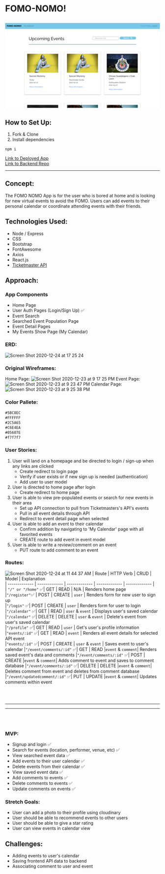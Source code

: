  # FOMO-NOMO! 
![](src/css/images/home-page.png)
 ---

## How to Set Up:
1. Fork & Clone
2. Install dependencies
```
npm i
```
[Link to Deployed App](https://fomo-nomo-frontend.surge.sh) <br>
[Link to Backend Repo](https://github.com/SFX818/Team-5-backend)

---

## Concept:

The FOMO NOMO App is for the user who is bored at home and is looking for new virtual events to avoid the FOMO. Users can add events to their personal calendar or coordinate attending events with their friends.


## Technologies Used:

* Node / Express
* CSS
* Bootstrap
* FontAwesome
* Axios
* React.js
* [Ticketmaster API](https://developer.ticketmaster.com/products-and-docs/apis/getting-started/)


## Approach:

### App Components

* Home Page
* User Auth Pages (Login/Sign Up) ✅
* Event Search
* Searched Event Population Page
* Event Detail Pages
* My Events Show Page (My Calendar)

### ERD:
![Screen Shot 2020-12-24 at 17 25 24](https://user-images.githubusercontent.com/68154135/103107550-6c465580-460d-11eb-826f-24db53149811.png)


### Original Wireframes:
Home Page:
![Screen Shot 2020-12-23 at 9 17 25 PM](https://user-images.githubusercontent.com/68258139/103062876-69435a80-4564-11eb-8e03-f6bea83a5212.png)
Event Page: 
![Screen Shot 2020-12-23 at 9 23 47 PM](https://user-images.githubusercontent.com/68258139/103063141-3e0d3b00-4565-11eb-9b1d-0a3c1076bdb0.png)
Calendar Page: ![Screen Shot 2020-12-23 at 9 25 38 PM](https://user-images.githubusercontent.com/68258139/103063231-83ca0380-4565-11eb-9005-f9845d7b26a2.png)

### Color Pallete:

```
#5BC8EC
#FFFFFF
#2C5A65
#C6E4EA
#05607E
#f7f7f7
```

### User Stories:
1. User will land on a homepage and be directed to login / sign-up when any links are clicked
   * Create redirect to login page
   * Verify if user exists or if new sign up is needed (authentication)
   * Add user to user model
1. User is directed to home page after login
    * Create redirect to home page
1. User is able to view pre-populated events or search for new events in their area
    * Set up API connection to pull from Ticketmasters's API's events
    * Pull in all event details through API
    * Redirect to event detail page when selected
1. User is able to add an event to their calendar
    * Confirm addition by navigating to 'My Calendar' page with all favorited events
    * CREATE route to add event in event model
1. User is able to write a review/comment on an event
    * PUT route to add comment to an event
    


### Routes:
![Screen Shot 2020-12-24 at 11 44 37 AM](https://user-images.githubusercontent.com/68258139/103104711-aac41c00-45dd-11eb-9fa7-20e9c06c493e.png)
| Route | HTTP Verb | CRUD | Model | Explanation			
| ------------- | ------------- | ------------- | ------------- | ------------- |			
| `"/" or "/home"` ✅| GET | READ | N/A | Renders home page			
|`"/register"`✅ | POST | CREATE | `user` | Renders form for new user to sign up			
|`"/login"` ✅| POST | CREATE | `user` | Renders form for user to login			
|`"/calendar"` ✅| GET | READ | `user` & `event` | Displays user's saved calendar
|`"/calendar"` ✅| DELETE | DELETE | `user` & `event` | Delete's event from user's saved calendar			
|`"/profile"` ✅| GET | READ | `user` | Get's user's profile information	
|`"events/:id"` ✅| GET | READ | `event` | Renders all event details for selected API event	
|`"events/:id"` ✅| POST | CREATE | `user` & `event` | Saves event to user's calendar
|`"/event/comments/:id"` ✅| GET | READ |`event` & `comment`| Renders saved event's data and comments
|`"/event/comments/:id"` ✅| POST | CREATE |`event` & `comment`| Adds comment to event and saves to comment database
|`"/event/comments/:id"` ✅| DELETE | DELETE |`event` & `comment`| Deletes comment from event and deletes from comment database	
|`"/event/updatedcomment/:id"` ✅| PUT | UPDATE |`event` & `comment`| Updates comments within event

		
<br/>
<br/>

---

---

<br/>
<br/>

		
### MVP:
- Signup and login  ✅
- Search for events (location, performer, venue, etc)  ✅
- View searched event data ✅
- Add events to their user calendar  ✅
- Delete events from their calendar  ✅
- View saved event data ✅
- Add comments to events  ✅
- Delete comments to events ✅
- Update comments on events ✅


### Stretch Goals:
- User can add a photo to their profile using cloudinary
- User should be able to recommend events to other users 
- User should be able to give a star rating
- User can view events in calendar view


## Challenges:
- Adding events to user's calendar
- Saving frontend API data to backend
- Associating comment to user and event
